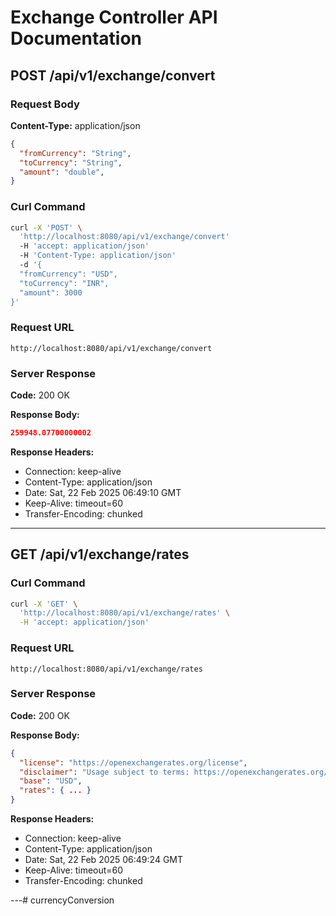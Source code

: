 # Exchange Controller API Documentation

## POST /api/v1/exchange/convert

### Request Body
**Content-Type:** application/json

```json
{
  "fromCurrency": "String",
  "toCurrency": "String",
  "amount": "double",
}
```

### Curl Command

```sh
curl -X 'POST' \
  'http://localhost:8080/api/v1/exchange/convert' 
  -H 'accept: application/json' 
  -H 'Content-Type: application/json' 
  -d '{
  "fromCurrency": "USD",
  "toCurrency": "INR",
  "amount": 3000
}'
```

### Request URL
`http://localhost:8080/api/v1/exchange/convert`

### Server Response
**Code:** 200 OK

**Response Body:**

```json
259948.07700000002
```

**Response Headers:**
- Connection: keep-alive
- Content-Type: application/json
- Date: Sat, 22 Feb 2025 06:49:10 GMT
- Keep-Alive: timeout=60
- Transfer-Encoding: chunked

---

## GET /api/v1/exchange/rates

### Curl Command

```sh
curl -X 'GET' \
  'http://localhost:8080/api/v1/exchange/rates' \
  -H 'accept: application/json'
```

### Request URL
`http://localhost:8080/api/v1/exchange/rates`

### Server Response
**Code:** 200 OK

**Response Body:**

```json
{
  "license": "https://openexchangerates.org/license",
  "disclaimer": "Usage subject to terms: https://openexchangerates.org/terms",
  "base": "USD",
  "rates": { ... }
}
```

**Response Headers:**
- Connection: keep-alive
- Content-Type: application/json
- Date: Sat, 22 Feb 2025 06:49:24 GMT
- Keep-Alive: timeout=60
- Transfer-Encoding: chunked

---# currencyConversion

